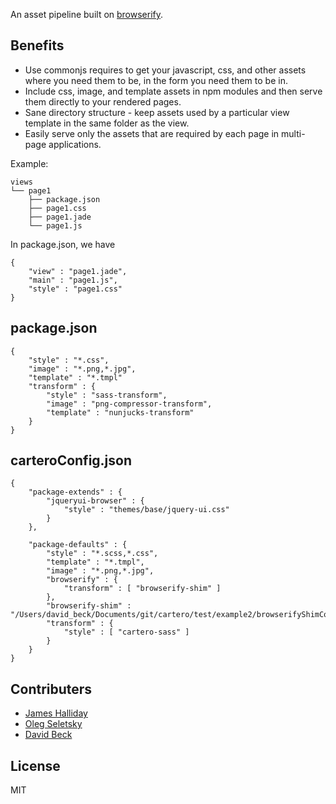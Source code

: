 

An asset pipeline built on [browserify](http://browserify.org/). 

## Benefits

* Use commonjs requires to get your javascript, css, and other assets where you need them to be, in the form you need them to be in.
* Include css, image, and template assets in npm modules and then serve them directly to your rendered pages.
* Sane directory structure - keep assets used by a particular view template in the same folder as the view.
* Easily serve only the assets that are required by each page in multi-page applications.

Example:

```
views
└── page1
    ├── package.json
    ├── page1.css
    ├── page1.jade
    └── page1.js
```

In package.json, we have

```
{
	"view" : "page1.jade",
	"main" : "page1.js",
	"style" : "page1.css"
}
```

## package.json

```
{
	"style" : "*.css",
	"image" : "*.png,*.jpg",
	"template" : "*.tmpl"
	"transform" : {
		"style" : "sass-transform",
		"image" : "png-compressor-transform",
		"template" : "nunjucks-transform"
	}
}
```

## carteroConfig.json

```
{
	"package-extends" : {
		"jqueryui-browser" : {
			"style" : "themes/base/jquery-ui.css"
		}
	},

	"package-defaults" : {
		"style" : "*.scss,*.css",
		"template" : "*.tmpl",
		"image" : "*.png,*.jpg",
		"browserify" : {
			"transform" : [ "browserify-shim" ]
		},
		"browserify-shim" : "/Users/david_beck/Documents/git/cartero/test/example2/browserifyShimConfig.js",
		"transform" : {
			"style" : [ "cartero-sass" ]
		}
	}
}
```

## Contributers

* [James Halliday](https://twitter.com/substack)
* [Oleg Seletsky](https://github.com/go-oleg)
* [David Beck](https://twitter.com/davegbeck)

## License

MIT

